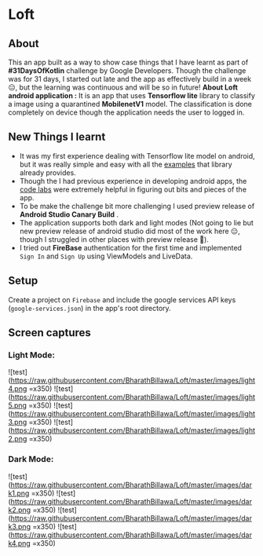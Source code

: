 # Loft

## About

This an app built as a way to show case things that I have learnt as part of **#31DaysOfKotlin** challenge by Google Developers. Though the challenge was for 31 days, I started out late and the app as effectively build in a week 😑, but the learning was continuous and will be so in future!
**About Loft android application :** It is an app that uses **Tensorflow lite** library to classify a image using a quarantined **MobilenetV1** model. The classification is done completely on device though the application needs the user to logged in.

## New Things I learnt
- It was my first experience dealing with Tensorflow lite model on android, but it was really simple and easy with all the [examples](https://github.com/tensorflow/examples/tree/master/lite/examples) that library already provides.
- Though the I had previous experience in developing android apps, the [code labs](https://eventsonair.withgoogle.com/events/kotlin/resources) were extremely helpful in figuring out bits and pieces of the app.
- To be make the challenge bit more challenging I used preview release of **Android Studio Canary Build** .
- The application supports both dark and light modes (Not going to lie but new preview release of android studio did most of the work here 😑, though I struggled in other places with preview release 🤔).
- I tried out **FireBase** authentication for the first time and implemented `Sign In` and `Sign Up` using ViewModels and  LiveData.

## Setup
Create a project on `Firebase` and include the google services API keys (`google-services.json`) in the app's root directory.

## Screen captures
### Light Mode: 
![test](https://raw.githubusercontent.com/BharathBillawa/Loft/master/images/light4.png =x350) 
![test](https://raw.githubusercontent.com/BharathBillawa/Loft/master/images/light5.png =x350)
![test](https://raw.githubusercontent.com/BharathBillawa/Loft/master/images/light3.png =x350) 
![test](https://raw.githubusercontent.com/BharathBillawa/Loft/master/images/light2.png =x350) 

### Dark Mode: 

![test](https://raw.githubusercontent.com/BharathBillawa/Loft/master/images/dark1.png =x350) 
![test](https://raw.githubusercontent.com/BharathBillawa/Loft/master/images/dark2.png =x350) 
![test](https://raw.githubusercontent.com/BharathBillawa/Loft/master/images/dark3.png =x350)
![test](https://raw.githubusercontent.com/BharathBillawa/Loft/master/images/dark4.png =x350) 
